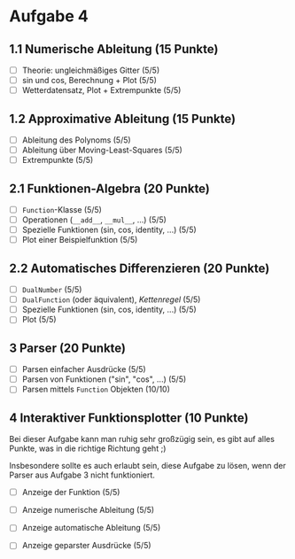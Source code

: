 # Aufgabe 4

## 1.1 Numerische Ableitung (15 Punkte)

* [ ]  Theorie: ungleichmäßiges Gitter (5/5)
* [ ]  sin und cos, Berechnung + Plot (5/5)
* [ ]  Wetterdatensatz, Plot + Extrempunkte (5/5)

## 1.2 Approximative Ableitung (15 Punkte)

* [ ]  Ableitung des Polynoms (5/5)
* [ ]  Ableitung über Moving-Least-Squares (5/5)
* [ ]  Extrempunkte (5/5)

## 2.1 Funktionen-Algebra (20 Punkte)

* [ ] `Function`-Klasse (5/5)
* [ ] Operationen (`__add__`, `__mul__`, ...) (5/5)
* [ ] Spezielle Funktionen (sin, cos, identity, ...) (5/5)
* [ ] Plot einer Beispielfunktion (5/5)

## 2.2 Automatisches Differenzieren (20 Punkte)

* [ ] `DualNumber` (5/5)
* [ ] `DualFunction` (oder äquivalent), *Kettenregel* (5/5)
* [ ] Spezielle Funktionen (sin, cos, identity, ...) (5/5)
* [ ] Plot (5/5)

## 3 Parser (20 Punkte)

* [ ] Parsen einfacher Ausdrücke (5/5)
* [ ] Parsen von Funktionen ("sin", "cos", ...) (5/5)
* [ ] Parsen mittels `Function` Objekten (10/10)

## 4 Interaktiver Funktionsplotter (10 Punkte)

Bei dieser Aufgabe kann man ruhig sehr großzügig sein, es gibt auf alles Punkte,
was in die richtige Richtung geht ;)

Insbesondere sollte es auch erlaubt sein, diese Aufgabe zu lösen, wenn der
Parser aus Aufgabe 3 nicht funktioniert.

* [ ] Anzeige der Funktion (5/5)
* [ ] Anzeige numerische Ableitung (5/5)
* [ ] Anzeige automatische Ableitung (5/5)
* [ ] Anzeige geparster Ausdrücke (5/5)

